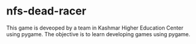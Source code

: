 # nfs-dead-racer
This game is deveoped by a team in Kashmar Higher Education Center using pygame. The objective is to learn developing games using pygame.
